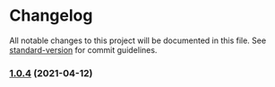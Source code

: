 # Changelog

All notable changes to this project will be documented in this file. See [standard-version](https://github.com/conventional-changelog/standard-version) for commit guidelines.

### [1.0.4](https://github.com/swcleo/gusher-js/compare/v1.0.3...v1.0.4) (2021-04-12)
